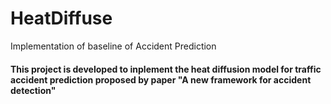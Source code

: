 # HeatDiffuse
Implementation of baseline of Accident Prediction
#### This project is developed to inplement the heat diffusion model for traffic accident prediction proposed by paper "A new framework for accident detection"